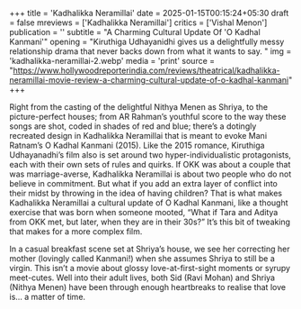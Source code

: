 +++
title = 'Kadhalikka Neramillai'
date = 2025-01-15T00:15:24+05:30
draft = false
mreviews = ['Kadhalikka Neramillai']
critics = ['Vishal Menon']
publication = ''
subtitle = "A Charming Cultural Update Of 'O Kadhal Kanmani'"
opening = "Kiruthiga Udhayanidhi gives us a delightfully messy relationship drama that never backs down from what it wants to say. "
img = 'kadhalikka-neramillai-2.webp'
media = 'print'
source = "https://www.hollywoodreporterindia.com/reviews/theatrical/kadhalikka-neramillai-movie-review-a-charming-cultural-update-of-o-kadhal-kanmani"
+++

Right from the casting of the delightful Nithya Menen as Shriya, to the picture-perfect houses; from AR Rahman’s youthful score to the way these songs are shot, coded in shades of red and blue; there’s a dotingly recreated design in Kadhalikka Neramillai that is meant to evoke Mani Ratnam’s O Kadhal Kanmani (2015). Like the 2015 romance, Kiruthiga Udhayanadhi’s film also is set around two hyper-individualistic protagonists, each with their own sets of rules and quirks. If OKK was about a couple that was marriage-averse, Kadhalikka Neramillai is about two people who do not believe in commitment. But what if you add an extra layer of conflict into their midst by throwing in the idea of having children? That is what makes Kadhalikka Neramillai a cultural update of O Kadhal Kanmani, like a thought exercise that was born when someone mooted, “What if Tara and Aditya from OKK met, but later, when they are in their 30s?” It’s this bit of tweaking that makes for a more complex film.

In a casual breakfast scene set at Shriya’s house, we see her correcting her mother (lovingly called Kanmani!) when she assumes Shriya to still be a virgin. This isn’t a movie about glossy love-at-first-sight moments or syrupy meet-cutes. Well into their adult lives, both Sid (Ravi Mohan) and Shriya (Nithya Menen) have been through enough heartbreaks to realise that love is… a matter of time.
